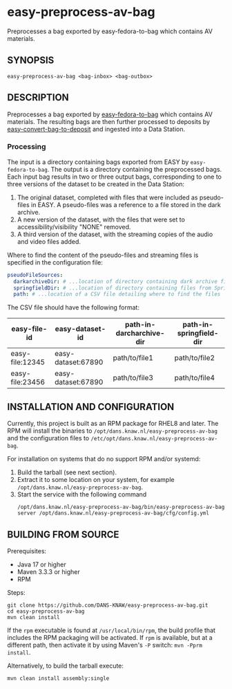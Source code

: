 easy-preprocess-av-bag
=======================


Preprocesses a bag exported by easy-fedora-to-bag which contains AV materials.


SYNOPSIS
--------

    easy-preprocess-av-bag <bag-inbox> <bag-outbox>

DESCRIPTION
-----------

Preprocesses a bag exported by [easy-fedora-to-bag] which contains AV materials. The resulting bags are then further processed to deposits
by [easy-convert-bag-to-deposit] and ingested into a Data Station.

[easy-fedora-to-bag]: https://github.com/DANS-KNAW/easy-fedora-to-bag

[easy-convert-bag-to-deposit]: https://github.com/DANS-KNAW/easy-convert-bag-to-deposit

### Processing

The input is a directory containing bags exported from EASY by `easy-fedora-to-bag`. The output is a directory containing the preprocessed bags. Each input bag
results in two or three output bags, corresponding to one to three versions of the dataset to be created in the Data Station:

1. The original dataset, completed with files that were included as pseudo-files in EASY. A pseudo-files was a reference to a file stored in the dark archive.
2. A new version of the dataset, with the files that were set to accessibility/visibility "NONE" removed.
3. A third version of the dataset, with the streaming copies of the audio and video files added.

Where to find the content of the pseudo-files and streaming files is specified in the configuration file:

```yaml
pseudoFileSources:
  darkarchiveDir: # ...location of directory containing dark archive files
  springfieldDir: # ...location of directory containing files from Springfield (streaming copies)
  path: # ...location of a CSV file detailing where to find the files  


```

The CSV file should have the following format:

| easy-file-id    | easy-dataset-id    | path-in-darcharchive-dir | path-in-springfield-dir | 
|-----------------|--------------------|--------------------------|-------------------------|
| easy-file:12345 | easy-dataset:67890 | path/to/file1            | path/to/file2           |
| easy-file:23456 | easy-dataset:67890 | path/to/file3            | path/to/file4           |


INSTALLATION AND CONFIGURATION
------------------------------
Currently, this project is built as an RPM package for RHEL8 and later. The RPM will install the binaries to
`/opt/dans.knaw.nl/easy-preprocess-av-bag` and the configuration files to `/etc/opt/dans.knaw.nl/easy-preprocess-av-bag`.

For installation on systems that do no support RPM and/or systemd:

1. Build the tarball (see next section).
2. Extract it to some location on your system, for example `/opt/dans.knaw.nl/easy-preprocess-av-bag`.
3. Start the service with the following command
   ```
   /opt/dans.knaw.nl/easy-preprocess-av-bag/bin/easy-preprocess-av-bag server /opt/dans.knaw.nl/easy-preprocess-av-bag/cfg/config.yml 
   ```

BUILDING FROM SOURCE
--------------------
Prerequisites:

* Java 17 or higher
* Maven 3.3.3 or higher
* RPM

Steps:

    git clone https://github.com/DANS-KNAW/easy-preprocess-av-bag.git
    cd easy-preprocess-av-bag 
    mvn clean install

If the `rpm` executable is found at `/usr/local/bin/rpm`, the build profile that includes the RPM
packaging will be activated. If `rpm` is available, but at a different path, then activate it by using
Maven's `-P` switch: `mvn -Pprm install`.

Alternatively, to build the tarball execute:

    mvn clean install assembly:single
